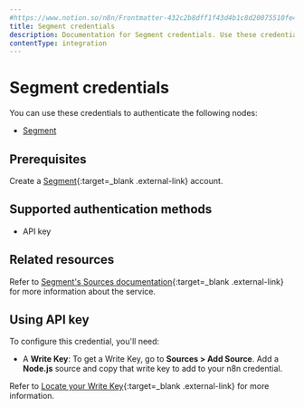 ```yaml
---
#https://www.notion.so/n8n/Frontmatter-432c2b8dff1f43d4b1c8d20075510fe4
title: Segment credentials
description: Documentation for Segment credentials. Use these credentials to authenticate Segment in n8n, a workflow automation platform.
contentType: integration
---
```


# Segment credentials

You can use these credentials to authenticate the following nodes:

- [Segment](/integrations/builtin/app-nodes/n8n-nodes-base.segment/)

## Prerequisites

Create a [Segment](https://segment.com/){:target=_blank .external-link} account.

## Supported authentication methods

- API key

## Related resources

Refer to [Segment's Sources documentation](https://segment.com/docs/connections/sources/){:target=_blank .external-link} for more information about the service.

## Using API key

To configure this credential, you'll need:

- A **Write Key**: To get a Write Key, go to **Sources > Add Source**. Add a **Node.js** source and copy that write key to add to your n8n credential.

Refer to [Locate your Write Key](https://segment.com/docs/connections/find-writekey/){:target=_blank .external-link} for more information.

